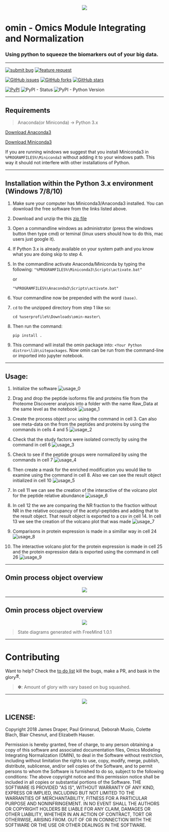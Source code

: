 
<!-- ![logo](https://github.com/dmpio/omin/blob/master/images/omin_lil_horns_logo.png) -->


<p align="center">
  <img src="images/omin_lil_horns_logo_reworked_501px_194px.png" >
</p>

<!--
<center>![logo](images/omin_lil_horns_logo_reworked_501px_194px.png)</center>
-->

# omin - Omics Module Integrating and Normalization
### Using python to squeeze the biomarkers out of your big data.
---    

[![submit bug](https://img.shields.io/badge/project%20issues-submit%20bug-red.svg)](https://github.com/dmpio/omin/issues/new?template=issue_template.md&labels=BUG&title=BUG%20:)
[![feature request](https://img.shields.io/badge/project%20issues-submit%20feature%20request-blue.svg)](https://github.com/dmpio/omin/issues/new?template=feature_request.md&labels=FEATURE%20REQUEST&title=FEATURE%20REQUEST%20:)    

[![GitHub issues](https://img.shields.io/github/issues/dmpio/omin.svg)](https://github.com/dmpio/omin/issues)
[![GitHub forks](https://img.shields.io/github/forks/dmpio/omin.svg)](https://github.com/dmpio/omin/network)
[![GitHub stars](https://img.shields.io/github/stars/dmpio/omin.svg)](https://github.com/dmpio/omin/stargazers)

[![PyPI](https://img.shields.io/pypi/v/omin.svg)](https://pypi.org/project/omin/)
![PyPI - Status](https://img.shields.io/pypi/status/omin.svg)
![PyPI - Python Version](https://img.shields.io/pypi/pyversions/Django.svg)

---
## Requirements

> Anaconda(or Miniconda) -> Python 3.x

[Download Anaconda3](https://docs.anaconda.com/anaconda/install/)

[Download Miniconda3](https://conda.io/miniconda.html)

If you are running windows we suggest that you install Miniconda3 in `%PROGRAMFILES%\Miniconda3` without adding it to your windows path. This way it should not interfere with other installations of Python.

---

## Installation within the Python 3.x environment (Windows 7/8/10)
1. Make sure your computer has Miniconda3/Anaconda3 installed. You can download the free software from the links listed above.
1. Download and unzip the this [zip file](https://github.com/dmpio/omin/archive/master.zip)
1. Open a commandline windows as administrator (press the windows button then type cmd) or teminal (linux users should how to do this, mac users just google it).
1. If Python 3.x is already available on your system path and you know what you are doing skip to step 4.
1.  In the commandline activate Anaconda/Miniconda by typing the following:
    `"%PROGRAMFILES%\Miniconda3\Scripts\activate.bat"`

    or    

    `"%PROGRAMFILES%\Anaconda3\Scripts\activate.bat"`

1. Your commandline now be prepended with the word `(base)`.    
1. `cd` to the unzipped directory from step 1 like so:    

    `cd %userprofile%\Downloads\omin-master\`

1. Then run the command:    

    `pip install .`

1. This command will install the omin package into: `<Your Python distro>\lib\sitepackages`. Now omin can be run from the command-line or imported into jupyter notebook.

---

## Usage:

1. Initialize the software ![usage_0](/images/usage_0.PNG)

1. Drag and drop the peptide isoforms file and proteins file from the Proteome Discoverer analysis into a folder with the name Raw_Data at the same level as the notebook ![usage_1](/images/usage_1.PNG)

1. Create the process object `proc` using the command in cell 3. Can also see meta-data on the from the peptides and proteins by using the commands in cells 4 and 5 ![usage_2](/images/usage_2.PNG)

1. Check that the study factors were isolated correctly by using the command in cell 6 ![usage_3](/images/usage_3.PNG)

1. Check to see if the peptide groups were normalized by using the commands in cell 7 ![usage_4](/images/usage_4.PNG)

1. Then create a mask for the enriched modification you would like to examine using the command in cell 8. Also we can see the result object initialized in cell 10 ![usage_5](/images/usage_5.PNG)

1. In cell 11 we can see the creation of the interactive of the volcano plot for the peptide relative abundance ![usage_6](/images/usage_6.PNG)

1. In cell 12 the we are comparing the NR fraction to the fraction without NR in the relative occupancy of the acetyl-peptides and adding that to the result object. That result object is exported to a csv in cell 14. In cell 13 we see the creation of the volcano plot that was made ![usage_7](/images/usage_7.PNG)

1. Comparisons in protein expression is made in a simillar way in cell 24 ![usage_8](/images/usage_8.PNG)

1. The interactive volcano plot for the protein expression is made in cell 25 and the protein expression data is exported using the command in cell 26 ![usage_9](/images/usage_9.PNG)


---
## Omin process object overview

<p align="center"><img src="/images/omin_state_diagram.png" ></p>

---
## Omin process object overview

<p align="center">
  <img src="/images/omin_state_diagram_process_intstance.png" >
</p>

> State diagrams generated with FreeMind 1.0.1

---
# Contributing

Want to help? Check the [to do list](TO_DO_LIST.md) kill the bugs, make a PR, and bask in the glory<sup>[&#10044;](#asterisk)</sup>.

> <a name="asterisk"> &#10044;</a>: Amount of glory with vary based on bug squashed.

---
<p align="center"><img src="images/duke_octocat_drawing_v1_.300px_292px.png"></p>

## LICENSE:
Copyright 2018 James Draper, Paul Grimsrud, Deborah Muoio, Colette Blach, Blair Chesnut, and Elizabeth Hauser.

Permission is hereby granted, free of charge, to any person obtaining a copy of
this software and associated documentation files, Omics Modeling Integrating
Normalization (OMIN), to deal in the Software without restriction, including
without limitation the rights to use, copy, modify, merge, publish, distribute,
sublicense, and/or sell copies of the Software, and to permit persons to whom
the Software is furnished to do so, subject to the following conditions:
The above copyright notice and this permission notice shall be included in all
copies or substantial portions of the Software.
THE SOFTWARE IS PROVIDED "AS IS", WITHOUT WARRANTY OF ANY KIND, EXPRESS OR
IMPLIED, INCLUDING BUT NOT LIMITED TO THE WARRANTIES OF MERCHANTABILITY,
FITNESS FOR A PARTICULAR PURPOSE AND NONINFRINGEMENT. IN NO EVENT SHALL
THE AUTHORS OR COPYRIGHT HOLDERS BE LIABLE FOR ANY CLAIM, DAMAGES OR OTHER
LIABILITY, WHETHER IN AN ACTION OF CONTRACT, TORT OR OTHERWISE, ARISING FROM.
OUT OF OR IN CONNECTION WITH THE SOFTWARE OR THE USE OR OTHER DEALINGS IN THE
SOFTWARE.
